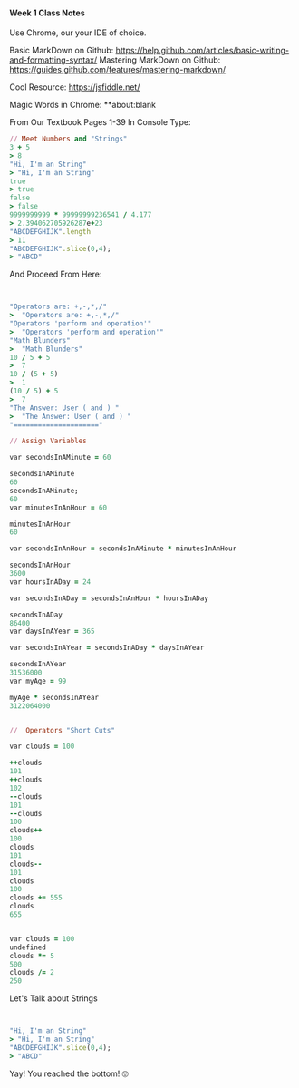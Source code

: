 #### Week 1 Class Notes


Use Chrome, our your IDE of choice. 

Basic MarkDown on Github:  https://help.github.com/articles/basic-writing-and-formatting-syntax/
Mastering MarkDown on Github: https://guides.github.com/features/mastering-markdown/

Cool Resource: https://jsfiddle.net/


Magic Words in Chrome: **about:blank

From Our Textbook Pages 1-39
In Console Type:

```ruby
// Meet Numbers and "Strings"
3 + 5
> 8
"Hi, I'm an String"
> "Hi, I'm an String"
true
> true
false
> false
9999999999 * 99999999236541 / 4.177
> 2.394062705926287e+23
"ABCDEFGHIJK".length
> 11
"ABCDEFGHIJK".slice(0,4);
> "ABCD"

```

And Proceed From Here:

```ruby


"Operators are: +,-,*,/"
>  "Operators are: +,-,*,/"
"Operators 'perform and operation'"
>  "Operators 'perform and operation'"
"Math Blunders"
>  "Math Blunders"
10 / 5 + 5
>  7
10 / (5 + 5)
>  1
(10 / 5) + 5
>  7
"The Answer: User ( and ) "
>  "The Answer: User ( and ) "
"====================="

// Assign Variables

var secondsInAMinute = 60

secondsInAMinute
60
secondsInAMinute;
60
var minutesInAnHour = 60

minutesInAnHour
60

var secondsInAnHour = secondsInAMinute * minutesInAnHour

secondsInAnHour
3600
var hoursInADay = 24

var secondsInADay = secondsInAnHour * hoursInADay

secondsInADay
86400
var daysInAYear = 365

var secondsInAYear = secondsInADay * daysInAYear

secondsInAYear
31536000
var myAge = 99

myAge * secondsInAYear
3122064000


//  Operators "Short Cuts"

var clouds = 100

++clouds
101
++clouds
102
--clouds
101
--clouds
100
clouds++
100
clouds
101
clouds--
101
clouds
100
clouds += 555
clouds
655


var clouds = 100
undefined
clouds *= 5
500
clouds /= 2
250

```

Let's Talk about Strings

```ruby


"Hi, I'm an String"
> "Hi, I'm an String"
"ABCDEFGHIJK".slice(0,4);
> "ABCD"

```

Yay! You reached the bottom! 🤓

